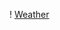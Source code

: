 

! [Weather](imgs/https://github.com/abc258de/app_weather_figma/blob/main/imgs/Screenshot.png?raw=true)
